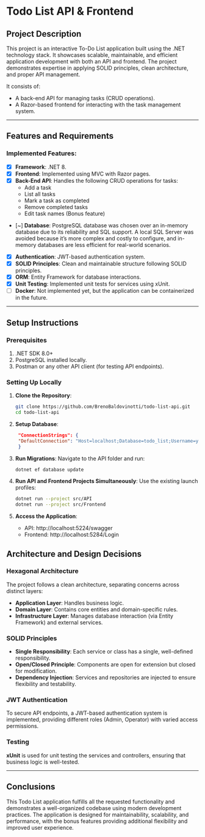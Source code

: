 # Todo List API & Frontend

## Project Description

This project is an interactive To-Do List application built using the .NET technology stack. It showcases scalable, maintainable, and efficient application development with both an API and frontend. The project demonstrates expertise in applying SOLID principles, clean architecture, and proper API management.

It consists of:
- A back-end API for managing tasks (CRUD operations).
- A Razor-based frontend for interacting with the task management system.

---

## Features and Requirements

### Implemented Features:

- [x] **Framework**: .NET 8.
- [x] **Frontend**: Implemented using MVC with Razor pages.
- [x] **Back-End API**: Handles the following CRUD operations for tasks:
   - Add a task
   - List all tasks
   - Mark a task as completed
   - Remove completed tasks
   - Edit task names (Bonus feature)
- [~] **Database**: PostgreSQL database was chosen over an in-memory database due to its reliability and SQL support. A local SQL Server was avoided because it’s more complex and costly to configure, and in-memory databases are less efficient for real-world scenarios.
- [x] **Authentication**: JWT-based authentication system.
- [x] **SOLID Principles**: Clean and maintainable structure following SOLID principles.
- [x] **ORM**: Entity Framework for database interactions.
- [x] **Unit Testing**: Implemented unit tests for services using xUnit.
- [ ] **Docker**: Not implemented yet, but the application can be containerized in the future.

---

## Setup Instructions

### Prerequisites
1. .NET SDK 8.0+
2. PostgreSQL installed locally.
3. Postman or any other API client (for testing API endpoints).

### Setting Up Locally

1. **Clone the Repository**:
   ```bash
   git clone https://github.com/BrenoBaldovinotti/todo-list-api.git
   cd todo-list-api

2. **Setup Database**:
   ```json
    "ConnectionStrings": {
    "DefaultConnection": "Host=localhost;Database=todo_list;Username=your_username;Password=your_password"
    }
    ```

 3. **Run Migrations**: Navigate to the API folder and run:
    ```bash
    dotnet ef database update

 4. **Run API and Frontend Projects Simultaneously**: Use the existing launch profiles:
    ```bash
    dotnet run --project src/API
    dotnet run --project src/Frontend
    
 5. **Access the Application**:
    - API: http://localhost:5224/swagger
    - Frontend: http://localhost:5284/Login

## Architecture and Design Decisions

### Hexagonal Architecture
The project follows a clean architecture, separating concerns across distinct layers:

- **Application Layer**: Handles business logic.
- **Domain Layer**: Contains core entities and domain-specific rules.
- **Infrastructure Layer**: Manages database interaction (via Entity Framework) and external services.

### SOLID Principles

- **Single Responsibility**: Each service or class has a single, well-defined responsibility.
- **Open/Closed Principle**: Components are open for extension but closed for modification.
- **Dependency Injection**: Services and repositories are injected to ensure flexibility and testability.

### JWT Authentication
To secure API endpoints, a JWT-based authentication system is implemented, providing different roles (Admin, Operator) with varied access permissions.

### Testing
**xUnit** is used for unit testing the services and controllers, ensuring that business logic is well-tested.

---

## Conclusions
This Todo List application fulfills all the requested functionality and demonstrates a well-organized codebase using modern development practices. The application is designed for maintainability, scalability, and performance, with the bonus features providing additional flexibility and improved user experience.

